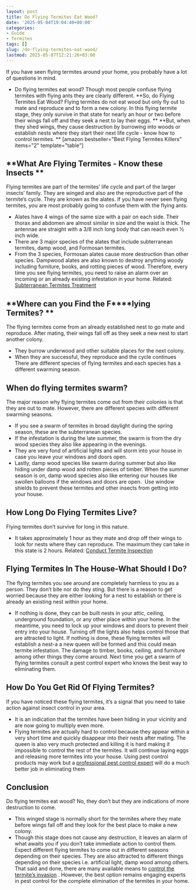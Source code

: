 ```yaml
---
layout: post
title: Do Flying Termites Eat Wood?
date: '2025-05-04T19:04:40+00:00'
categories:
- Guide
- Termites
tags: []
slug: /do-flying-termites-eat-wood/
lastmod: 2025-05-07T12:21:26+03:00
---
```


If you have seen flying termites around your home, you probably have a lot of questions in mind.
- Do flying termites eat wood? Though most people confuse flying termites with flying ants they are clearly different.
**So, do Flying Termites Eat Wood? Flying termites do not eat wood but only fly out to mate and reproduce and to form a new colony. In this flying termite stage, they only survive in that state for nearly an hour or two before their wings fall off and they seek a nest to lay their eggs. **
**But, when they shed wings, they cause destruction by burrowing into woods or establish nests where they start their next life cycle - know how to control termites. **
[amazon bestseller="Best Flying Termites Killers" items="2" template="table"]
## **What Are Flying Termites - Know these Insects **
Flying termites are part of the termites’ life cycle and part of the larger insects’ family. They are winged and also are the reproductive part of the termite’s cycle. They are known as the alates.
If you have never seen flying termites, you are most probably going to confuse them with the flying ants.
- Alates have 4 wings of the same size with a pair on each side. Their thorax and abdomen are almost similar in size and the waist is thick. The antennae are straight with a 3/8 inch long body that can reach even ½ inch wide.
- There are 3 major species of the alates that include subterranean termites, damp wood, and Formosan termites.
- From the 3 species, Formosan alates cause more destruction than other species. Dampwood alates are also known to destroy anything woody including furniture, books, and rotting pieces of wood.
Therefore, every time you see flying termites, you need to raise an alarm over an incoming or an already existing infestation in your home.
Related:
[Subterranean Termites Treatment](https://pestpolicy.com/subterranean-termites-treatment/)
## **Where can you Find the F****lying Termites? **
The flying termites come from an already established nest to go mate and reproduce. After mating, their wings fall off as they seek a new nest to start another colony.
- They burrow underwood and other suitable places for the next colony.
- When they are successful, they reproduce and the cycle continues
There are different species of flying termites and each species has a different swarming season.
## **When do flying termites swarm?**
The major reason why flying termites come out from their colonies is that they are out to mate. However, there are different species with different swarming seasons.
- If you see a swarm of termites in broad daylight during the spring season, these are the subterranean species.
- If the infestation is during the late summer, the swarm is from the dry wood species they also like appearing in the evenings.
- They are very fond of artificial lights and will storm into your house in case you leave your windows and doors open.
- Lastly, damp wood species like swarm during summer but also like hiding under damp wood and rotten pieces of timber.
When the summer season is on, damp wood species also like entering our houses like swollen balloons if the windows and doors are open.  Use window shields to prevent these termites and other insects from getting into your house.
## **How Long Do Flying Termites Live?**
Flying termites don’t survive for long in this nature.
- It takes approximately 1 hour as they mate and drop off their wings to look for nests where they can reproduce.
The maximum they can take in this state is 2 hours.
Related:
[Conduct Termite Inspection](https://pestpolicy.com/termite-inspection-cost/)
## **Flying Termites In The House-What Should I Do?**
The flying termites you see around are completely harmless to you as a person. They don’t bite nor do they sting.
But there is a reason to get worried because they are either looking for a nest to establish or there is already an existing nest within your home.
- If nothing is done, they can be built nests in your attic, ceiling, underground foundation, or any other place within your home.
In the meantime, you need to lock up your windows and doors to prevent their entry into your house. Turning off the lights also helps control those that are attracted to light.
If nothing is done, these flying termites will establish a nest-a a new queen will be formed and this could mean termite infestation. The damage to timber, books, ceiling, and furniture among other things they come around.
Next time you get a swarm of flying termites consult a pest control expert who knows the best way to eliminating them.
## **How Do You Get Rid Of Flying Termites?**
If you have noticed these flying termites, it’s a signal that you need to take action against insect control in your area.
- It is an indication that the termites have been hiding in your vicinity and are now going to multiply even more.
- Flying termites are actually hard to control because they appear within a very short time and quickly disappear into their nests after mating.
The queen is also very much protected and killing it is hard making it impossible to control the rest of the termites. It will continue laying eggs and releasing more termites into your house.
Using pest control products may work but a
[professional pest control expert](https://pestpolicy.com/termite-fumigation/)
will do a much better job in eliminating them
## Conclusion
Do flying termites eat wood? No, they don’t but they are indications of more destruction to come.
- This winged stage is normally short for the termites where they mate before wings fall off and they look for the best place to make a new colony.
- Though this stage does not cause any destruction, it leaves an alarm of what awaits you if you don’t take immediate action to control them.
Expect different flying termites to come out in different seasons depending on their species. They are also attracted to different things depending on their species i.e. artificial light, damp wood among others.
That said and done, there are many available means to
[control the termite’s invasion](https://pestpolicy.com/best-termite-killer/)
. However, the best option remains engaging experts in pest control for the complete elimination of the termites in your home.
